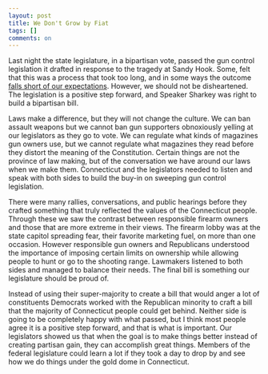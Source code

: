 ```yaml
---
layout: post
title: We Don't Grow by Fiat
tags: []
comments: on
---
```

Last night the state legislature, in a bipartisan vote, passed the gun control legislation it drafted in response to the tragedy at Sandy Hook. Some, felt that this was a process that took too long, and in some ways the outcome <a href="http://www.courant.com/news/opinion/editorials/hc-ed-just-ban-the-damn-magazines-20130401,0,3439811.story">falls short of our expectations</a>. However, we should not be disheartened. The legislation is a positive step forward, and Speaker Sharkey was right to build a bipartisan bill.

Laws make a difference, but they will not change the culture. We can ban assault weapons but we cannot ban gun supporters obnoxiously yelling at our legislators as they go to vote. We can regulate what kinds of magazines gun owners use, but we cannot regulate what magazines they read before they distort the meaning of the Constitution. Certain things are not the province of law making, but of the conversation we have around our laws when we make them. Connecticut and the legislators needed to listen and speak with both sides to build the buy-in on sweeping gun control legislation.

There were many rallies, conversations, and public hearings before they crafted something that truly reflected the values of the Connecticut people. Through these we saw the contrast between responsible firearm owners and those that are more extreme in their views. The firearm lobby was at the state capitol spreading fear, their favorite marketing fuel, on more than one occasion. However responsible gun owners and Republicans understood the importance of imposing certain limits on ownership while allowing people to hunt or go to the shooting range. Lawmakers listened to both sides and managed to balance their needs. The final bill is something our legislature should be proud of.

Instead of using their super-majority to create a bill that would anger a lot of constituents Democrats worked with the Republican minority to craft a bill that the majority of Connecticut people could get behind. Neither side is going to be completely happy with what passed, but I think most people agree it is a positive step forward, and that is what is important. Our legislators showed us that when the goal is to make things better instead of creating partisan gain, they can accomplish great things. Members of the federal legislature could learn a lot if they took a day to drop by and see how we do things under the gold dome in Connecticut.

